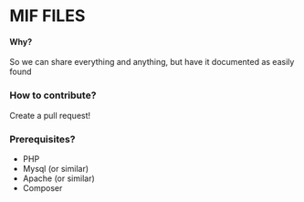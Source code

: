 # MIF FILES

#### Why?

So we can share everything and anything, but have it documented as easily found

### How to contribute?

Create a pull request!

### Prerequisites?

-   PHP
-   Mysql (or similar)
-   Apache (or similar)
-   Composer
